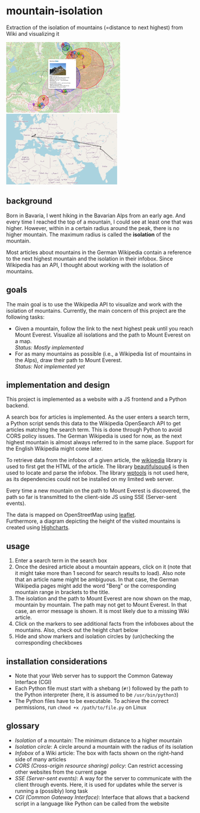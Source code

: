 # mountain-isolation
Extraction of the isolation of mountains (=distance to next highest) from Wiki and visualizing it

<img src="iso_circles_example.png" alt="Alt text" title="Title" height="190">
<img src="everest_path_example.png" alt="Alt text" title="Title" height="190">

## background
Born in Bavaria, I went hiking in the Bavarian Alps from an early age.
And every time I reached the top of a mountain, I could see at least one that was higher.
However, within in a certain radius around the peak, there is no higher mountain.
The maximum radius is called the **isolation** of the mountain.

Most articles about mountains in the German Wikipedia contain a reference to the next highest mountain and the isolation in their infobox.
Since Wikipedia has an API, I thought about working with the isolation of mountains.

## goals
The main goal is to use the Wikipedia API to visualize and work with the isolation of mountains.
Currently, the main concern of this project are the following tasks:
- Given a mountain, follow the link to the next highest peak until you reach Mount Everest. Visualize all isolations and the path to Mount Everest on a map.\
*Status: Mostly implemented*
- For as many mountains as possible (i.e., a Wikipedia list of mountains in the Alps), draw their path to Mount Everest.\
*Status: Not implemented yet*

## implementation and design
This project is implemented as a website with a JS frontend and a Python backend.

A search box for articles is implemented.
As the user enters a search term, a Python script sends this data to the Wikipedia OpenSearch API to get articles matching the search term.
This is done through Python to avoid CORS policy issues.
The German Wikipedia is used for now, as the next highest mountain is almost always referred to in the same place.
Support for the English Wikipedia might come later.

To retrieve data from the infobox of a given article, the [wikipedia](https://pypi.org/project/wikipedia/) library is used to first get the HTML of the article. The library [beautifulsoup4](https://pypi.org/project/beautifulsoup4/) is then used to locate and parse the infobox. The library [wptools](https://pypi.org/project/wptools/) is not used here, as its dependencies could not be installed on my limited web server.

Every time a new mountain on the path to Mount Everest is discovered, the path so far is transmitted to the client-side JS using SSE (Server-sent events).

The data is mapped on OpenStreetMap using [leaflet](https://leafletjs.com/).\
Furthermore, a diagram depicting the height of the visited mountains is created using [Highcharts](https://www.highcharts.com/).

## usage
1. Enter a search term in the search box
2. Once the desired article about a mountain appears, click on it (note that it might take more than 1 second for search results to load). Also note that an article name might be ambiguous. In that case, the German Wikipedia pages might add the word "Berg" or the corresponding mountain range in brackets to the title.
3. The isolation and the path to Mount Everest are now shown on the map, mountain by mountain. The path may not get to Mount Everest. In that case, an error message is shown. It is most likely due to a missing Wiki article.
4. Click on the markers to see additional facts from the infoboxes about the mountains. Also, check out the height chart below
5. Hide and show markers and isolation circles by (un)checking the corresponding checkboxes

## installation considerations
- Note that your Web server has to support the Common Gateway Interface (CGI)
- Each Python file must start with a shebang (`#!`) followed by the path to the Python interpreter (here, it is assumed to be `/usr/bin/python3`)
- The Python files have to be executable. To achieve the correct permissions, run `chmod +x /path/to/file.py` on Linux

## glossary
- *Isolation* of a mountain: The minimum distance to a higher mountain
- *Isolation circle*: A circle around a mountain with the radius of its isolation
- *Infobox* of a Wiki article: The box with facts shown on the right-hand side of many articles
- *CORS (Cross-origin resource sharing) policy*: Can restrict accessing other websites from the current page
- *SSE (Server-sent events)*: A way for the server to communicate with the client through events. Here, it is used for updates while the server is running a (possibly) long task
- *CGI (Common Gateway Interface)*: Interface that allows that a backend script in a language like Python can be called from the website
